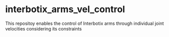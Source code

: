 # interbotix_arms_vel_control
This repositoy enables the control of Interbotix arms through individual joint velocities considering its constraints
